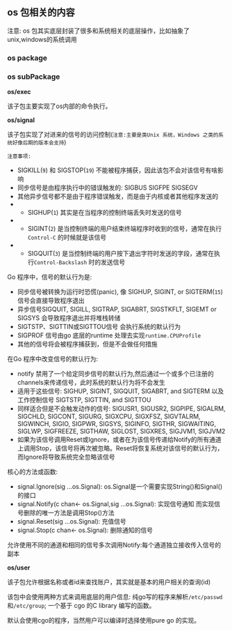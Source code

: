 ## os 包相关的内容

注意: os 包其实底层封装了很多和系统相关的底层操作，比如抽象了unix,windows的系统调用

### os package


### os subPackage 

**os/exec**

该子包主要实现了os内部的命令执行。

**os/signal**

该子包实现了对进来的信号的访问控制(`注意:主要是类Unix 系统，Windows 之类的系统好像后期的版本会支持`)

`注意事项:` 
- SIGKILL(`9`) 和 SIGSTOP(`19`) 不能被程序捕获，因此该包不会对该信号有啥影响
- 同步信号是由程序执行中的错误触发的: SIGBUS SIGFPE SIGSEGV 
- 其他异步信号都不是由于程序错误触发，而是由于内核或者其他程序发送的
- - SIGHUP(`1`) 其实是在当程序的控制终端丢失时发送的信号 
- - SIGINT(`2`) 是当控制终端的用户结束终端程序时收到的信号，通常在执行`Control-C` 的时候就是该信号  
- - SIGQUIT(`3`) 是当控制终端的用户按下退出字符时发送的字段，通常在执行`Control-Backslash` 时的发送信号

Go 程序中，信号的默认行为是: 
- 同步信号被转换为运行时恐慌(panic), 像 SIGHUP, SIGINT, or SIGTERM(`15`) 信号会直接导致程序退出
- 异步信号SIGQUIT, SIGILL, SIGTRAP, SIGABRT, SIGSTKFLT, SIGEMT or SIGSYS 会导致程序退出并将堆栈转储
- SIGTSTP、SIGTTIN或SIGTTOU信号 会执行系统的默认行为
- SIGPROF  信号由go 底层的runtime 处理去实现`runtime.CPUProfile` 
- 其他的信号将会被程序捕获到，但是不会做任何措施

在Go 程序中改变信号的默认行为: 
- notify 禁用了一个给定同步信号的默认行为,然后通过一个或多个已注册的channels来传递信号，此时系统的默认行为将不会发生
- 适用于这些信号: SIGHUP, SIGINT, SIGQUIT, SIGABRT, and SIGTERM 以及工作控制信号 SIGTSTP, SIGTTIN, and SIGTTOU 
- 同样适合但是不会触发动作的信号: SIGUSR1, SIGUSR2, SIGPIPE, SIGALRM, SIGCHLD, SIGCONT, SIGURG, SIGXCPU, SIGXFSZ, SIGVTALRM, SIGWINCH, SIGIO, SIGPWR, SIGSYS, SIGINFO, SIGTHR, SIGWAITING, SIGLWP, SIGFREEZE, SIGTHAW, SIGLOST, SIGXRES, SIGJVM1, SIGJVM2
- 如果为该信号调用Reset或Ignore，或者在为该信号传递给Notify的所有通道上调用Stop，该信号将再次被忽略。Reset将恢复系统对该信号的默认行为，而Ignore将导致系统完全忽略该信号

核心的方法或函数: 

- signal.Ignore(sig ...os.Signal): os.Signal是一个需要实现String()和Signal()的接口
- signal.Notify(c chan<- os.Signal,sig ...os.Signal): 实现信号通知 而实现信号删除的唯一方法是调用Stop()方法
- signal.Reset(sig ...os.Signal): 充值信号
- signal.Stop(c chan<- os.Signal): 删除通知的信号

允许使用不同的通道和相同的信号多次调用Notify:每个通道独立接收传入信号的副本




**os/user**

该子包允许根据名称或者id来查找账户，其实就是基本的用户相关的查询(id)

该包中会使用两种方式来调用底层的用户信息: 纯go写的程序来解析`/etc/passwd`和`/etc/group`; 一个基于 cgo 的C library 编写的函数。

默认会使用cgo的程序，当然用户可以编译时选择使用pure go 的实现。








